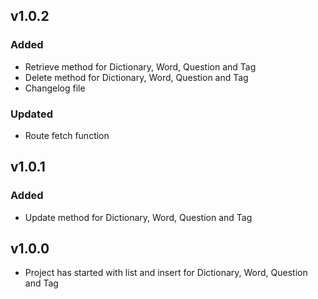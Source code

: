 ## v1.0.2
### Added
- Retrieve method for Dictionary, Word, Question and Tag
- Delete method for Dictionary, Word, Question and Tag
- Changelog file

### Updated
- Route fetch function

## v1.0.1
### Added
- Update method for Dictionary, Word, Question and Tag

## v1.0.0
- Project has started with list and insert for Dictionary, Word, Question and Tag